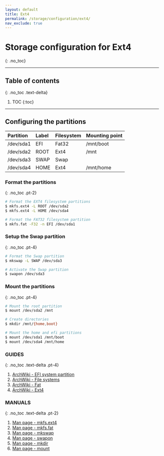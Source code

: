 ```yaml
---
layout: default
title: Ext4
permalink: /storage/configuration/ext4/
nav_exclude: true
---
```


# Storage configuration for Ext4
{: .no_toc}

---

## Table of contents
{: .no_toc .text-delta}

1. TOC
{:toc}

---

## Configuring the partitions

| Partition | Label   | Filesystem | Mounting point |
| :-------- | :------ | :--------- | :------------- |
| /dev/sda1 | EFI     | Fat32      | /mnt/boot      |
| /dev/sda2 | ROOT    | Ext4       | /mnt           |
| /dev/sda3 | SWAP    | Swap       |                |
| /dev/sda4 | HOME    | Ext4       | /mnt/home      |

### Format the partitions
{: .no_toc .pt-2}

```bash
# Format the EXT4 filesystem partitions
$ mkfs.ext4 -L ROOT /dev/sda2
$ mkfs.ext4 -L HOME /dev/sda4

# Format the FAT32 filesystem partition
$ mkfs.fat -F32 -n EFI /dev/sda1
```

### Setup the Swap partition
{: .no_toc .pt-4}

```bash
# Format the Swap partition
$ mkswap -L SWAP /dev/sda3

# Activate the Swap partition
$ swapon /dev/sda3
```

### Mount the partitions
{: .no_toc .pt-4}

```bash
# Mount the root partition
$ mount /dev/sda2 /mnt

# Create directories
$ mkdir /mnt/{home,boot}

# Mount the home and efi partitions
$ mount /dev/sda1 /mnt/boot
$ mount /dev/sda4 /mnt/home
```

### GUIDES
{: .no_toc .text-delta .pt-4}

1. [ArchWiki - EFI system partition](https://wiki.archlinux.org/index.php/EFI_system_partition)
1. [ArchWiki - File systems](https://wiki.archlinux.org/index.php/File_systems)
1. [ArchWiki - Fat](https://wiki.archlinux.org/index.php/FAT)
1. [ArchWiki - Ext4](https://wiki.archlinux.org/index.php/Ext4)

### MANUALS
{: .no_toc .text-delta .pt-2}

1. [Man page - mkfs.ext4](https://jlk.fjfi.cvut.cz/arch/manpages/man/core/e2fsprogs/mkfs.ext4.8.en)
1. [Man page - mkfs.fat](https://jlk.fjfi.cvut.cz/arch/manpages/man/core/dosfstools/mkfs.fat.8.en)
1. [Man page - mkswap](https://jlk.fjfi.cvut.cz/arch/manpages/man/core/util-linux/mkswap.8.en)
1. [Man page - swapon](https://jlk.fjfi.cvut.cz/arch/manpages/man/core/man-pages/swapon.2.en)
1. [Man page - mkdir](https://jlk.fjfi.cvut.cz/arch/manpages/man/core/coreutils/mkdir.1.en)
1. [Man page - mount](https://jlk.fjfi.cvut.cz/arch/manpages/man/core/util-linux/mount.8.en)
